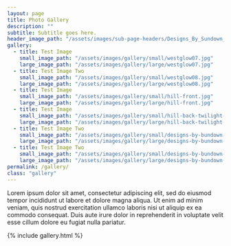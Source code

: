 ```yaml
---
layout: page
title: Photo Gallery
description: ""
subtitle: Subtitle goes here.
header_image_path: "/assets/images/sub-page-headers/Designs_By_Sundown_View.jpg"
gallery:
  - title: Test Image
    small_image_path: "/assets/images/gallery/small/westglow07.jpg"
    large_image_path: "/assets/images/gallery/large/westglow07.jpg"
  - title: Test Image Two
    small_image_path: "/assets/images/gallery/small/westglow08.jpg"
    large_image_path: "/assets/images/gallery/large/westglow08.jpg"
  - title: Test Image
    small_image_path: "/assets/images/gallery/small/hill-front.jpg"
    large_image_path: "/assets/images/gallery/large/hill-front.jpg"
  - title: Test Image
    small_image_path: "/assets/images/gallery/small/hill-back-twilight-a.jpg"
    large_image_path: "/assets/images/gallery/large/hill-back-twilight-a.jpg"
  - title: Test Image Two
    small_image_path: "/assets/images/gallery/small/designs-by-bundown-view.jpg"
    large_image_path: "/assets/images/gallery/large/designs-by-bundown-view.jpg"
  - title: Test Image Two
    small_image_path: "/assets/images/gallery/small/designs-by-bundown-ext-day.jpg"
    large_image_path: "/assets/images/gallery/large/designs-by-bundown-ext-day.jpg"
permalink: /gallery/
class: "gallery"
---
```



Lorem ipsum dolor sit amet, consectetur adipiscing elit, sed do eiusmod tempor incididunt ut labore et dolore magna aliqua. Ut enim ad minim veniam, quis nostrud exercitation ullamco laboris nisi ut aliquip ex ea commodo consequat. Duis aute irure dolor in reprehenderit in voluptate velit esse cillum dolore eu fugiat nulla pariatur.

{% include gallery.html %}